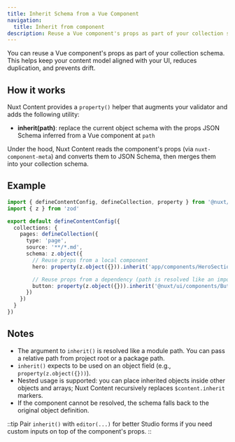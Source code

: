 ```yaml
---
title: Inherit Schema from a Vue Component
navigation:
  title: Inherit from component
description: Reuse a Vue component's props as part of your collection schema using property().inherit().
---
```


You can reuse a Vue component's props as part of your collection schema. This helps keep your content model aligned with your UI, reduces duplication, and prevents drift.

## How it works

Nuxt Content provides a `property()` helper that augments your validator and adds the following utility:

- **inherit(path)**: replace the current object schema with the props JSON Schema inferred from a Vue component at `path`

Under the hood, Nuxt Content reads the component's props (via `nuxt-component-meta`) and converts them to JSON Schema, then merges them into your collection schema.

## Example

```ts [content.config.ts]
import { defineContentConfig, defineCollection, property } from '@nuxt/content'
import { z } from 'zod'

export default defineContentConfig({
  collections: {
    pages: defineCollection({
      type: 'page',
      source: '**/*.md',
      schema: z.object({
        // Reuse props from a local component
        hero: property(z.object({})).inherit('app/components/HeroSection.vue'),

        // Reuse props from a dependency (path is resolved like an import)
        button: property(z.object({})).inherit('@nuxt/ui/components/Button.vue')
      })
    })
  }
})
```

## Notes

- The argument to `inherit()` is resolved like a module path. You can pass a relative path from project root or a package path.
- `inherit()` expects to be used on an object field (e.g., `property(z.object({}))`).
- Nested usage is supported: you can place inherited objects inside other objects and arrays; Nuxt Content recursively replaces `$content.inherit` markers.
- If the component cannot be resolved, the schema falls back to the original object definition.

::tip
Pair `inherit()` with `editor(...)` for better Studio forms if you need custom inputs on top of the component's props.
::


